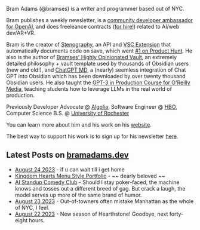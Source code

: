 Bram Adams (@bramses) is a writer and programmer based out of NYC. 

Bram publishes a weekly newsletter, is a [community developer ambassador for OpenAI](https://platform.openai.com/ambassadors), and does freeleance contracts ([for hire!](https://www.bramadams.dev/consulting/)) related to AI/web dev/AR+VR. 

Bram is the creator of [Stenography](https://stenography.dev), an API and [VSC Extension](https://marketplace.visualstudio.com/items?itemName=Stenography.stenography) that automatically documents code on save, which went [#1 on Product Hunt](https://www.producthunt.com/products/stenography#stenography). He also is the author of [Bramses' Highly Opinionated Vault](https://github.com/bramses/bramses-highly-opinionated-vault-2023), an extremely detailed philosophy + vault template used by thousands of Obsidian users (new and old!), and [ChatGPT MD](https://github.com/bramses/chatgpt-md), a (nearly) seemless integration of Chat GPT into Obsidian which has been downloaded by over twenty thousand Obsidian users. He also taught the [GPT-3 in Production Course for O'Reilly Media](https://www.oreilly.com/live-events/gpt-3-in-production/0636920065944/0636920071443/), teaching students how to leverage LLMs in the real world of production.

Previously Developer Advocate @ [Algolia](https://www.algolia.com/), Software Engineer @ [HBO](https://www.hbo.com/), Computer Science B.S. @ [University of Rochester](https://rochester.edu/)

You can learn more about him and his work on his [website](https://www.bramadams.dev/about/). 

The best way to support his work is to sign up for his newsletter [here](https://www.bramadams.dev/#/portal/).


## Latest Posts on [bramadams.dev](https://www.bramadams.dev/)

<!--START_SECTION:feed-->
* [August 24 2023](https:&#x2F;&#x2F;www.bramadams.dev&#x2F;august-24-2023&#x2F;) - if u can wait till i get home
* [Kingdom Hearts Menu Style Portfolio](https:&#x2F;&#x2F;www.bramadams.dev&#x2F;kingdom-hearts-menu-style-portfolio&#x2F;) - ~~ dearly beloved ~~
* [AI Standup Comedy Club](https:&#x2F;&#x2F;www.bramadams.dev&#x2F;ai-standup-comedy-club&#x2F;) - Should I stay poker-faced, the machine knows and tosses out a different breed of gag. But crack a laugh, the model serves up more of the same brand of humor.
* [August 23 2023](https:&#x2F;&#x2F;www.bramadams.dev&#x2F;august-23-2023&#x2F;) - Out-of-towners often mistake Manhattan as the whole of NYC, I feel.
* [August 22 2023](https:&#x2F;&#x2F;www.bramadams.dev&#x2F;august-22-2023&#x2F;) - New season of Hearthstone! Goodbye, next forty-eight hours.
<!--END_SECTION:feed-->
